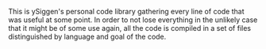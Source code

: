 This is ySiggen's personal code library gathering every line of code that was useful at some point.
In order to not lose everything in the unlikely case that it might be of some use again,
all the code is compiled in a set of files distinguished by language and goal of the code.
